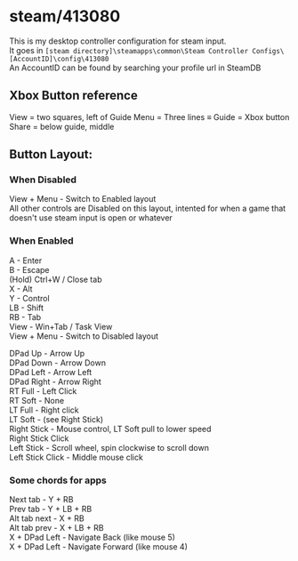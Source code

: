 # steam/413080
This is my desktop controller configuration for steam input.  
It goes in `[steam directory]\steamapps\common\Steam Controller Configs\[AccountID]\config\413080`  
An AccountID can be found by searching your profile url in SteamDB

## Xbox Button reference
View = two squares, left of Guide
Menu = Three lines ≡
Guide = Xbox button
Share = below guide, middle

## Button Layout:

### When Disabled
View + Menu - Switch to Enabled layout  
All other controls are Disabled on this layout, intented for when a game that doesn't use steam input is open or whatever  

### When Enabled
A - Enter  
B - Escape  
    (Hold) Ctrl+W / Close tab  
X - Alt  
Y - Control  
LB - Shift  
RB - Tab  
View - Win+Tab / Task View  
View + Menu - Switch to Disabled layout  
  
DPad Up - Arrow Up  
DPad Down - Arrow Down  
DPad Left - Arrow Left  
DPad Right - Arrow Right  
RT Full - Left Click  
RT Soft - None  
LT Full - Right click  
LT Soft - (see Right Stick)  
Right Stick - Mouse control, LT Soft pull to lower speed  
Right Stick Click  
Left Stick - Scroll wheel, spin clockwise to scroll down  
Left Stick Click - Middle mouse click  

### Some chords for apps
Next tab - Y + RB  
Prev tab - Y + LB + RB  
Alt tab next - X + RB  
Alt tab prev - X + LB + RB  
X + DPad Left - Navigate Back (like mouse 5)  
X + DPad Left - Navigate Forward (like mouse 4)  
